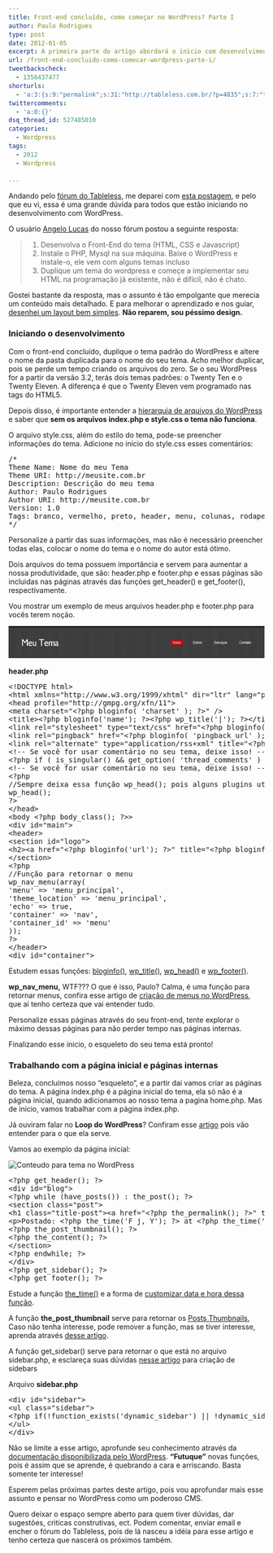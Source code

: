 ```yaml
---
title: Front-end concluído, como começar no WordPress? Parte I
author: Paulo Rodrigues
type: post
date: 2012-01-05
excerpt: A primeira parte do artigo abordará o inicio com desenvolvimento com Wordpress, desde da conclusão do front-end, até de criação da página inicial e sua personalização através de sidebar, menu, loop dos posts, ect.
url: /front-end-concluido-como-comecar-wordpress-parte-i/
tweetbackscheck:
  - 1356437477
shorturls:
  - 'a:3:{s:9:"permalink";s:31:"http://tableless.com.br/?p=4835";s:7:"tinyurl";s:26:"http://tinyurl.com/bsv6v2r";s:4:"isgd";s:19:"http://is.gd/OBr5q1";}'
twittercomments:
  - 'a:0:{}'
dsq_thread_id: 527485010
categories:
  - Wordpress
tags:
  - 2012
  - Wordpress

---
```

Andando pelo <a href="http://tableless.com.br/forum/" title="Fórum" target="_blank">fórum do Tableless</a>, me deparei com [esta postagem][1], e pelo que eu vi, essa é uma grande dúvida para todos que estão iniciando no desenvolvimento com WordPress. 

O usuário [Angelo Lucas][2] do nosso fórum postou a seguinte resposta:

>   1. Desenvolva o Front-End do tema (HTML, CSS e Javascript)
>   2. Instale o PHP, Mysql na sua máquina. Baixe o WordPress e instale-o, ele vem com alguns temas incluso
>   3. Duplique um tema do wordpress e começe a implementar seu HTML na programação já existente, não é difícil, não é chato.

Gostei bastante da resposta, mas o assunto é tão empolgante que merecia um conteúdo mais detalhado. E para melhorar o aprendizado e nos guiar, <a href="https://raw.githubusercontent.com/diegoeis/tableless-static-images/master/2011/12/layout-para-desenvolvimento-wordpress.jpg" target="_blank">desenhei um layout bem simples</a>. **Não reparem, sou péssimo design.**

### Iniciando o desenvolvimento

Com o front-end concluído, duplique o tema padrão do WordPress e altere o nome da pasta duplicada para o nome do seu tema. Acho melhor duplicar, pois se perde um tempo criando os arquivos do zero. Se o seu WordPress for a partir da versão 3.2, terás dois temas padrões: o Twenty Ten e o Twenty Eleven. A diferença é que o Twenty Eleven vem programado nas tags do HTML5.

Depois disso, é importante entender a <a href="http://tableless.com.br/hierarquia-de-arquivos-do-wordpress/" target="_blank">hierarquia de arquivos do WordPress</a> e saber que **sem os arquivos index.php e style.css o tema não funciona**.

O arquivo style.css, além do estilo do tema, pode-se preencher informações do tema. Adicione no inicio do style.css esses comentários:

<pre class="lang-css">/*
Theme Name: Nome do meu Tema
Theme URI: http://meusite.com.br
Description: Descrição do meu tema
Author: Paulo Rodrigues
Author URI: http://meusite.com.br
Version: 1.0
Tags: branco, vermelho, preto, header, menu, colunas, rodape
*/
</pre>

Personalize a partir das suas informações, mas não é necessário preencher todas elas, colocar o nome do tema e o nome do autor está ótimo.

Dois arquivos do tema possuem importância e servem para aumentar a nossa produtividade, que são: header.php e footer.php e essas páginas são incluidas nas páginas através das funções get\_header() e get\_footer(), respectivamente. 

Vou mostrar um exemplo de meus arquivos header.php e footer.php para vocês terem noção.

[<img src="https://raw.githubusercontent.com/diegoeis/tableless-static-images/master/2011/12/header-para-desenvolvimento-wordpress.jpg" alt="Header para desenvolvimento WordPress" width="600" height="63" class="alignnone size-medium wp-image-4843" />][3]

**header.php**

<pre class="lang-html">&lt;!DOCTYPE html&gt;
&lt;html xmlns="http://www.w3.org/1999/xhtml" dir="ltr" lang="pt-BR"&gt;
&lt;head profile="http://gmpg.org/xfn/11"&gt;
&lt;meta charset="&lt;?php bloginfo( 'charset' ); ?&gt;" /&gt;
&lt;title&gt;&lt;?php bloginfo('name'); ?&gt;&lt;?php wp_title('|'); ?&gt;&lt;/title&gt;
&lt;link rel="stylesheet" type="text/css" href="&lt;?php bloginfo( 'stylesheet_url' ); ?&gt;" /&gt; 
&lt;link rel="pingback" href="&lt;?php bloginfo( 'pingback_url' ); ?&gt;" /&gt; 
&lt;link rel="alternate" type="application/rss+xml" title="&lt;?php bloginfo('title');?&gt; RSS Feed" href="&lt;?php bloginfo('rss2_url'); ?&gt;" /&gt;
&lt;!-- Se voc&ecirc; for usar coment&aacute;rio no seu tema, deixe isso! --&gt;
&lt;?php if ( is_singular() && get_option( 'thread_comments' ) ) wp_enqueue_script( 'comment-reply' );?&gt;
&lt;!-- Se voc&ecirc; for usar coment&aacute;rio no seu tema, deixe isso! --&gt;
&lt;?php
//Sempre deixa essa fun&ccedil;&atilde;o wp_head(); pois alguns plugins utilizam dela para retornar informa&ccedil;&atilde;o 
wp_head(); 
?&gt; 
&lt;/head&gt;
&lt;body &lt;?php body_class(); ?&gt;&gt;
&lt;div id="main"&gt;
&lt;header&gt;
&lt;section id="logo"&gt;
&lt;h2&gt;&lt;a href="&lt;?php bloginfo('url'); ?&gt;" title="&lt;?php bloginfo('title'); ?&gt;"&gt;&lt;span&gt;&lt;/span&gt;&lt;?php bloginfo('title'); ?&gt; - &lt;?php bloginfo('description'); ?&gt;&lt;/a&gt;&lt;/h2&gt;
&lt;/section&gt;
&lt;?php 
//Fun&ccedil;&atilde;o para retornar o menu
wp_nav_menu(array(
'menu' =&gt; 'menu_principal',
'theme_location' =&gt; 'menu_principal',
'echo' =&gt; true,
'container' =&gt; 'nav',
'container_id' =&gt; 'menu' 
));
?&gt;
&lt;/header&gt; 
&lt;div id="container"&gt;
</pre>

Estudem essas funções: [bloginfo()][4], [wp_title()][5], [wp_head()][6] e [wp_footer()][7].

**wp\_nav\_menu,** WTF??? O que é isso, Paulo? Calma, é uma função para retornar menus, confira esse artigo de [criação de menus no WordPress][8], que aí tenho certeza que vai entender tudo.

Personalize essas páginas através do seu front-end, tente explorar o máximo dessas páginas para não perder tempo nas páginas internas.

Finalizando esse inicio, o esqueleto do seu tema está pronto!

### Trabalhando com a página inicial e páginas internas

Beleza, concluímos nosso “esqueleto”, e a partir daí vamos criar as páginas do tema. A página índex.php é a página inicial do tema, ela só não é a página inicial, quando adicionamos ao nosso tema a pagina home.php. Mas de inicio, vamos trabalhar com a página índex.php.

Já ouviram falar no **Loop do WordPress**? Confiram esse [artigo][9] pois vão entender para o que ela serve.

Vamos ao exemplo da página inicial:

<img src="https://raw.githubusercontent.com/diegoeis/tableless-static-images/master/2011/12/conteudo.jpg" alt="Conteudo para tema no WordPress" width="600" height="578" class="alignnone size-full wp-image-5034" srcset="uploads/2011/12/conteudo.jpg 1000w, uploads/2011/12/conteudo-300x289.jpg 300w" sizes="(max-width: 600px) 100vw, 600px" />

<pre class="lang-php">&lt;?php get_header(); ?&gt;
&lt;div id="blog"&gt;
&lt;?php while (have_posts()) : the_post(); ?&gt; 
&lt;section class="post"&gt; 
&lt;h1 class="title-post"&gt;&lt;a href="&lt;?php the_permalink(); ?&gt;" title="&lt;?php the_title(); ?&gt;"&gt;&lt;?php the_title(); ?&gt;&lt;/a&gt;&lt;/h1&gt;
&lt;p&gt;Postado: &lt;?php the_time('F j, Y'); ?&gt; at &lt;?php the_time('g:i a'); ?&gt;&lt;/p&gt;
&lt;?php the_post_thumbnail(); ?&gt;
&lt;?php the_content(); ?&gt; 
&lt;/section&gt;
&lt;?php endwhile; ?&gt;
&lt;/div&gt;
&lt;?php get_sidebar(); ?&gt;
&lt;?php get_footer(); ?&gt;</pre>

Estude a função [the_time()][10] e a forma de [customizar data e hora dessa função][11].

A função **the\_post\_thumbnail** serve para retornar os [Posts Thumbnails][12], Caso não tenha interesse, pode remover a função, mas se tiver interesse, aprenda através [desse artigo][13].

A função get_sidebar() serve para retornar o que está no arquivo sidebar.php, e esclareça suas dúvidas [nesse artigo][14] para criação de sidebars

Arquivo **sidebar.php**

<pre class="lang-html">&lt;div id="sidebar"&gt;
&lt;ul class="sidebar"&gt;
&lt;?php if(!function_exists('dynamic_sidebar') || !dynamic_sidebar("Blog Sidebar")); ?&gt;
&lt;/ul&gt;
&lt;/div&gt;</pre>

Não se limite a esse artigo, aprofunde seu conhecimento através da [documentação disponibilizada pelo WordPress][15]. **“Futuque”** novas funções, pois é assim que se aprende, é quebrando a cara e arriscando. Basta somente ter interesse!

Esperem pelas próximas partes deste artigo, pois vou aprofundar mais esse assunto e pensar no WordPress como um poderoso CMS.

Quero deixar o espaço sempre aberto para quem tiver dúvidas, dar sugestões, criticas construtivas, ect. Podem comentar, enviar email e encher o fórum do Tableless, pois de lá nasceu a idéia para esse artigo e tenho certeza que nascerá os próximos também.

 [1]: http://tableless.com.br/forum/discussion/55/customizacao-tema-wordpress
 [2]: http://tableless.com.br/forum/profile/375/angelolucas
 [3]: https://raw.githubusercontent.com/diegoeis/tableless-static-images/master/2011/12/header-para-desenvolvimento-wordpress.jpg
 [4]: http://codex.wordpress.org/pt-br:Template_Tags/bloginfo
 [5]: http://codex.wordpress.org/Function_Reference/wp_title
 [6]: http://codex.wordpress.org/Function_Reference/wp_head
 [7]: http://codex.wordpress.org/Function_Reference/wp_footer
 [8]: http://tableless.com.br/criando-menus-no-wordpress/
 [9]: http://tableless.com.br/o-loop-do-wordpress/
 [10]: http://codex.wordpress.org/Function_Reference/the_time
 [11]: http://codex.wordpress.org/pt-br:Formatando_Data_e_Hora
 [12]: http://codex.wordpress.org/Post_Thumbnails
 [13]: http://tableless.com.br/adicionando-post-thumbnail/
 [14]: http://tableless.com.br/criando-sidebar-dinamica-no-wordpress/
 [15]: http://codex.wordpress.org/Template_Tags